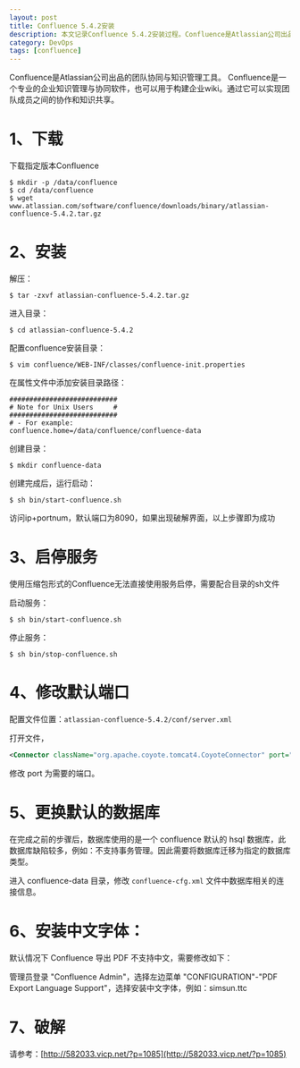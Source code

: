 ```yaml
---
layout: post
title: Confluence 5.4.2安装
description: 本文记录Confluence 5.4.2安装过程。Confluence是Atlassian公司出品的团队协同与知识管理工具。 Confluence是一个专业的企业知识管理与协同软件，也可以用于构建企业wiki。通过它可以实现团队成员之间的协作和知识共享。
category: DevOps
tags: [confluence]
---
```


Confluence是Atlassian公司出品的团队协同与知识管理工具。 Confluence是一个专业的企业知识管理与协同软件，也可以用于构建企业wiki。通过它可以实现团队成员之间的协作和知识共享。

# 1、下载

下载指定版本Confluence

```
$ mkdir -p /data/confluence
$ cd /data/confluence
$ wget www.atlassian.com/software/confluence/downloads/binary/atlassian-confluence-5.4.2.tar.gz
```

# 2、安装

解压：

```
$ tar -zxvf atlassian-confluence-5.4.2.tar.gz
```

进入目录：

```
$ cd atlassian-confluence-5.4.2
```

配置confluence安装目录：

```
$ vim confluence/WEB-INF/classes/confluence-init.properties
```

在属性文件中添加安装目录路径：

```
###########################
# Note for Unix Users     #
###########################
# - For example:
confluence.home=/data/confluence/confluence-data
```

创建目录：

```
$ mkdir confluence-data
```

创建完成后，运行启动：

```
$ sh bin/start-confluence.sh
```

访问ip+portnum，默认端口为8090，如果出现破解界面，以上步骤即为成功

# 3、启停服务

使用压缩包形式的Confluence无法直接使用服务启停，需要配合目录的sh文件

启动服务：

```
$ sh bin/start-confluence.sh
```

停止服务：

```
$ sh bin/stop-confluence.sh
```

# 4、修改默认端口

配置文件位置：`atlassian-confluence-5.4.2/conf/server.xml`

打开文件，

```xml
<Connector className="org.apache.coyote.tomcat4.CoyoteConnector" port="8090" minProcessors="5"
```

修改 port 为需要的端口。

# 5、更换默认的数据库

在完成之前的步骤后，数据库使用的是一个 confluence 默认的 hsql 数据库，此数据库缺陷较多，例如：不支持事务管理。因此需要将数据库迁移为指定的数据库类型。

进入 confluence-data 目录，修改 `confluence-cfg.xml` 文件中数据库相关的连接信息。

# 6、安装中文字体：

默认情况下 Confluence 导出 PDF 不支持中文，需要修改如下：

管理员登录 "Confluence Admin"，选择左边菜单 "CONFIGURATION"-"PDF Export Language Support"，选择安装中文字体，例如：simsun.ttc

# 7、破解

请参考：[http://582033.vicp.net/?p=1085](http://582033.vicp.net/?p=1085)
